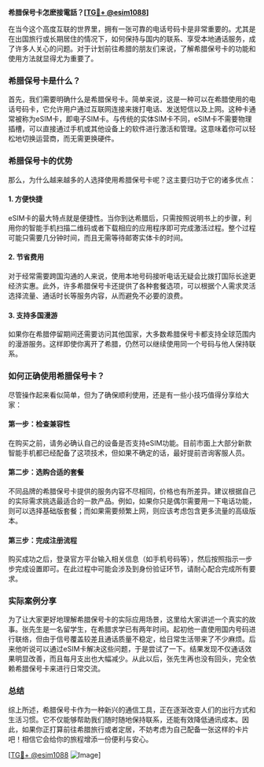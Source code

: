 **希腊保号卡怎麽接電話？[[TG💪+ @esim1088](https://t.me/s/esim1088)]**

在当今这个高度互联的世界里，拥有一张可靠的电话号码卡是非常重要的。尤其是在出国旅行或长期居住的情况下，如何保持与国内的联系、享受本地通话服务，成了许多人关心的问题。对于计划前往希腊的朋友们来说，了解希腊保号卡的功能和使用方法就显得尤为重要了。

### 希腊保号卡是什么？

首先，我们需要明确什么是希腊保号卡。简单来说，这是一种可以在希腊使用的电话号码卡，它允许用户通过互联网连接来拨打电话、发送短信以及上网。这种卡通常被称为eSIM卡，即电子SIM卡。与传统的实体SIM卡不同，eSIM卡不需要物理插槽，可以直接通过手机或其他设备上的软件进行激活和管理。这意味着你可以轻松地切换运营商，而无需更换硬件。

### 希腊保号卡的优势

那么，为什么越来越多的人选择使用希腊保号卡呢？这主要归功于它的诸多优点：

#### 1. **方便快捷**
   eSIM卡的最大特点就是便捷性。当你到达希腊后，只需按照说明书上的步骤，利用你的智能手机扫描二维码或者下载相应的应用程序即可完成激活过程。整个过程可能只需要几分钟时间，而且无需等待邮寄实体卡的时间。

#### 2. **节省费用**
   对于经常需要跨国沟通的人来说，使用本地号码接听电话无疑会比拨打国际长途更经济实惠。此外，许多希腊保号卡还提供了各种套餐选项，可以根据个人需求灵活选择流量、通话时长等服务内容，从而避免不必要的浪费。

#### 3. **支持多国漫游**
   如果你在希腊停留期间还需要访问其他国家，大多数希腊保号卡都支持全球范围内的漫游服务。这样即使你离开了希腊，仍然可以继续使用同一个号码与他人保持联系。

### 如何正确使用希腊保号卡？

尽管操作起来看似简单，但为了确保顺利使用，还是有一些小技巧值得分享给大家：

#### 第一步：检查兼容性
   在购买之前，请务必确认自己的设备是否支持eSIM功能。目前市面上大部分新款智能手机都已经配备了这项技术，但如果不确定的话，最好提前咨询客服人员。

#### 第二步：选购合适的套餐
   不同品牌的希腊保号卡提供的服务内容不尽相同，价格也有所差异。建议根据自己的实际需求挑选最适合的一款产品。例如，如果你只是偶尔需要用一下电话功能，则可以选择基础版套餐；而如果需要频繁上网，则应该考虑包含更多流量的高级版本。

#### 第三步：完成注册流程
   购买成功之后，登录官方平台输入相关信息（如手机号码等），然后按照指示一步步完成设置即可。在此过程中可能会涉及到身份验证环节，请耐心配合完成所有要求。

### 实际案例分享

为了让大家更好地理解希腊保号卡的实际应用场景，这里给大家讲述一个真实的故事。张先生是一名留学生，在希腊求学已有两年时间。起初他一直使用国内号码进行联络，但由于信号覆盖较差且通话质量不稳定，给日常生活带来了不少麻烦。后来他听说可以通过eSIM卡解决这些问题，于是尝试了一下。结果发现不仅通话效果明显改善，而且每月支出也大幅减少。从此以后，张先生再也没有回头，完全依赖希腊保号卡来进行日常交流。

### 总结

综上所述，希腊保号卡作为一种新兴的通信工具，正在逐渐改变人们的出行方式和生活习惯。它不仅能够帮助我们随时随地保持联系，还能有效降低通讯成本。因此，如果你正打算前往希腊旅行或者定居，不妨考虑为自己配备一张这样的卡片吧！相信它会给你的旅程增添一份便利与安心。

[[TG💪+ @esim1088](https://t.me/s/esim1088) ![Image](https://i.postimg.cc/4NQfJmqS/Snipaste-2025-05-13-00-14-12.png)]